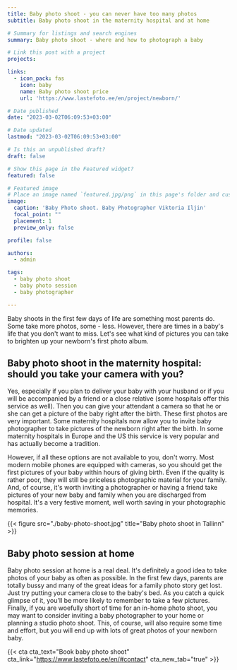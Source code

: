 ```yaml
---
title: Baby photo shoot - you can never have too many photos
subtitle: Baby photo shoot in the maternity hospital and at home

# Summary for listings and search engines
summary: Baby photo shoot - where and how to photograph a baby

# Link this post with a project
projects: 

links:
  - icon_pack: fas
    icon: baby
    name: Baby photo shoot price
    url: 'https://www.lastefoto.ee/en/project/newborn/'

# Date published
date: "2023-03-02T06:09:53+03:00"

# Date updated
lastmod: "2023-03-02T06:09:53+03:00"

# Is this an unpublished draft?
draft: false

# Show this page in the Featured widget?
featured: false

# Featured image
# Place an image named `featured.jpg/png` in this page's folder and customize its options here.
image:
  caption: 'Baby Photo shoot. Baby Photographer Viktoria Iljin'
  focal_point: ""
  placement: 1
  preview_only: false

profile: false

authors:
  - admin

tags:
  - baby photo shoot
  - baby photo session
  - baby photographer

---
```

Baby shoots in the first few days of life are something most parents do. Some take more photos, some - less. However, there are times in a baby's life that you don't want to miss. Let's see what kind of pictures you can take to brighten up your newborn's first photo album.
 
## Baby photo shoot in the maternity hospital: should you take your camera with you?
 
Yes, especially if you plan to deliver your baby with your husband or if you will be accompanied by a friend or a close relative (some hospitals offer this service as well). Then you can give your attendant a camera so that he or she can get a picture of the baby right after the birth. These first photos are very important.
Some maternity hospitals now allow you to invite baby photographer to take pictures of the newborn right after the birth. In some maternity hospitals in Europe and the US this service is very popular and has actually become a tradition.
 
However, if all these options are not available to you, don't worry. Most modern mobile phones are equipped with cameras, so you should get the first pictures of your baby within hours of giving birth. Even if the quality is rather poor, they will still be priceless photographic material for your family. 
And, of course, it's worth inviting a photographer or having a friend take pictures of your new baby and family when you are discharged from hospital. It's a very festive moment, well worth saving in your photographic memories.

{{< figure src="./baby-photo-shoot.jpg" title="Baby photo shoot in Tallinn" >}}

## Baby photo session at home
 
Baby photo session at home is a real deal. It's definitely a good idea to take photos of your baby as often as possible. In the first few days, parents are totally bussy and many of the great ideas for a family photo story get lost. Just try putting your camera close to the baby's bed. As you catch a quick glimpse of it, you'll be more likely to remember to take a few pictures.
Finally, if you are woefully short of time for an in-home photo shoot, you may want to consider inviting a baby photographer to your home or planning a studio photo shoot. This, of course, will also require some time and effort, but you will end up with lots of great photos of your newborn baby.

{{< cta cta_text="Book baby photo shoot" cta_link="https://www.lastefoto.ee/en/#contact" cta_new_tab="true" >}}